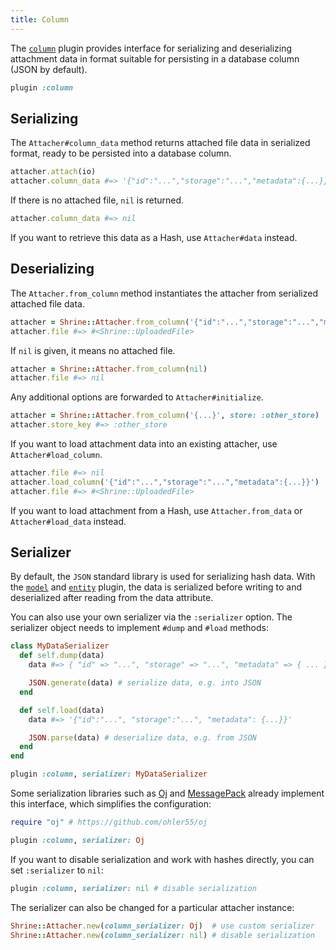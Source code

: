 ```yaml
---
title: Column
---
```


The [`column`][column] plugin provides interface for serializing and
deserializing attachment data in format suitable for persisting in a database
column (JSON by default).

```rb
plugin :column
```

## Serializing

The `Attacher#column_data` method returns attached file data in serialized
format, ready to be persisted into a database column.

```rb
attacher.attach(io)
attacher.column_data #=> '{"id":"...","storage":"...","metadata":{...}}'
```

If there is no attached file, `nil` is returned.

```rb
attacher.column_data #=> nil
```

If you want to retrieve this data as a Hash, use `Attacher#data` instead.

## Deserializing

The `Attacher.from_column` method instantiates the attacher from serialized
attached file data.

```rb
attacher = Shrine::Attacher.from_column('{"id":"...","storage":"...","metadata":{...}}')
attacher.file #=> #<Shrine::UploadedFile>
```

If `nil` is given, it means no attached file.

```rb
attacher = Shrine::Attacher.from_column(nil)
attacher.file #=> nil
```

Any additional options are forwarded to `Attacher#initialize`.

```rb
attacher = Shrine::Attacher.from_column('{...}', store: :other_store)
attacher.store_key #=> :other_store
```

If you want to load attachment data into an existing attacher, use
`Attacher#load_column`.

```rb
attacher.file #=> nil
attacher.load_column('{"id":"...","storage":"...","metadata":{...}}')
attacher.file #=> #<Shrine::UploadedFile>
```

If you want to load attachment from a Hash, use `Attacher.from_data` or
`Attacher#load_data` instead.

## Serializer

By default, the `JSON` standard library is used for serializing hash data. With
the [`model`][model] and [`entity`][entity] plugin, the data is serialized
before writing to and deserialized after reading from the data attribute.

You can also use your own serializer via the `:serializer` option. The
serializer object needs to implement `#dump` and `#load` methods:

```rb
class MyDataSerializer
  def self.dump(data)
    data #=> { "id" => "...", "storage" => "...", "metadata" => { ... } }

    JSON.generate(data) # serialize data, e.g. into JSON
  end

  def self.load(data)
    data #=> '{"id":"...", "storage":"...", "metadata": {...}}'

    JSON.parse(data) # deserialize data, e.g. from JSON
  end
end

plugin :column, serializer: MyDataSerializer
```

Some serialization libraries such as [Oj] and [MessagePack] already implement
this interface, which simplifies the configuration:

```rb
require "oj" # https://github.com/ohler55/oj

plugin :column, serializer: Oj
```

If you want to disable serialization and work with hashes directly, you can set
`:serializer` to `nil`:

```rb
plugin :column, serializer: nil # disable serialization
```

The serializer can also be changed for a particular attacher instance:

```rb
Shrine::Attacher.new(column_serializer: Oj)  # use custom serializer
Shrine::Attacher.new(column_serializer: nil) # disable serialization
```

[column]: https://github.com/shrinerb/shrine/blob/master/lib/shrine/plugins/column.rb
[model]: https://shrinerb.com/docs/plugins/model
[entity]: https://shrinerb.com/docs/plugins/entity
[Oj]: https://github.com/ohler55/oj
[MessagePack]: https://github.com/msgpack/msgpack-ruby
